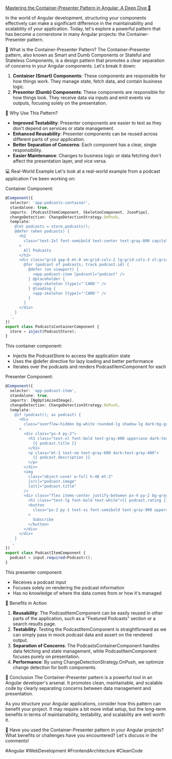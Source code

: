 [Mastering the Container-Presenter Pattern in Angular: A Deep Dive 🚀](https://www.linkedin.com/pulse/mastering-container-presenter-pattern-angular-jes%C3%BAs-bened%C3%A9-3g4wf/)

In the world of Angular development, structuring your components effectively can make a significant difference in the maintainability and scalability of your application. Today, let's explore a powerful pattern that has become a cornerstone in many Angular projects: the Container-Presenter pattern.

🧩 What is the Container-Presenter Pattern?
The Container-Presenter pattern, also known as Smart and Dumb Components or Stateful and Stateless Components, is a design pattern that promotes a clear separation of concerns in your Angular components. Let's break it down:

1. **Container (Smart) Components**: These components are responsible for how things work. They manage state, fetch data, and contain business logic.
2. **Presenter (Dumb) Components**: These components are responsible for how things look. They receive data via inputs and emit events via outputs, focusing solely on the presentation.

🌟 Why Use This Pattern?

- **Improved Testability**: Presenter components are easier to test as they don't depend on services or state management.
- **Enhanced Reusability**: Presenter components can be reused across different parts of your application.
- **Better Separation of Concerns**: Each component has a clear, single responsibility.
- **Easier Maintenance**: Changes to business logic or data fetching don't affect the presentation layer, and vice versa.

💻 Real-World Example
Let's look at a real-world example from a podcast application I've been working on:

Container Component:

```typescript
@Component({
  selector: 'app-podcasts-container',
  standalone: true,
  imports: [PodcastItemComponent, SkeletonComponent, JsonPipe],
  changeDetection: ChangeDetectionStrategy.OnPush,
  template: `
    @let podcasts = store.podcasts();
    @defer (when podcasts) {
      <h2
        class="text-2xl font-semibold text-center text-gray-800 capitalize lg:text-3xl dark:text-white"
      >
        All Podcasts
      </h2>
      <div class="grid gap-8 mt-8 sm:grid-cols-2 lg:grid-cols-3 xl:grid-cols-4">
        @for (podcast of podcasts; track podcast.id) {
          @defer (on viewport) {
            <app-podcast-item [podcast]="podcast" />
          } @placeholder {
            <app-skeleton [type]="'CARD'" />
          } @loading {
            <app-skeleton [type]="'CARD'" />
          }
        }
      </div>
    }
  `,
})
export class PodcastsContainerComponent {
  store = inject(PodcastStore);
}
```

This container component:

- Injects the PodcastStore to access the application state
- Uses the @defer directive for lazy loading and better performance
- Iterates over the podcasts and renders PodcastItemComponent for each

Presenter Component:

```typescript
@Component({
  selector: 'app-podcast-item',
  standalone: true,
  imports: [NgOptimizedImage],
  changeDetection: ChangeDetectionStrategy.OnPush,
  template: `
    @if (podcast(); as podcast) {
      <div
        class="overflow-hidden bg-white rounded-lg shadow-lg dark:bg-gray-800"
      >
        <div class="px-4 py-2">
          <h1 class="text-xl font-bold text-gray-800 uppercase dark:text-white">
            {{ podcast.title }}
          </h1>
          <p class="mt-1 text-sm text-gray-600 dark:text-gray-400">
            {{ podcast.description }}
          </p>
        </div>
        <img
          class="object-cover w-full h-48 mt-2"
          [src]="podcast.image"
          [alt]="podcast.title"
        />
        <div class="flex items-center justify-between px-4 py-2 bg-gray-900">
          <h1 class="text-lg font-bold text-white">{{ podcast.rating }}</h1>
          <button
            class="px-2 py-1 text-xs font-semibold text-gray-900 uppercase transition-colors duration-300 transform bg-white rounded hover:bg-gray-200 focus:bg-gray-400 focus:outline-none"
          >
            Subscribe
          </button>
        </div>
      </div>
    }
  `,
})
export class PodcastItemComponent {
  podcast = input.required<Podcast>();
}
```

This presenter component:

- Receives a podcast input
- Focuses solely on rendering the podcast information
- Has no knowledge of where the data comes from or how it's managed

🎯 Benefits in Action

1. **Reusability**: The PodcastItemComponent can be easily reused in other parts of the application, such as a "Featured Podcasts" section or a search results page.
2. **Testability**: Testing the PodcastItemComponent is straightforward as we can simply pass in mock podcast data and assert on the rendered output.
3. **Separation of Concerns**: The PodcastsContainerComponent handles data fetching and state management, while PodcastItemComponent focuses purely on presentation.
4. **Performance**: By using ChangeDetectionStrategy.OnPush, we optimize change detection for both components.

🚀 Conclusion
The Container-Presenter pattern is a powerful tool in an Angular developer's arsenal. It promotes clean, maintainable, and scalable code by clearly separating concerns between data management and presentation.

As you structure your Angular applications, consider how this pattern can benefit your project. It may require a bit more initial setup, but the long-term benefits in terms of maintainability, testability, and scalability are well worth it.

💬 Have you used the Container-Presenter pattern in your Angular projects? What benefits or challenges have you encountered? Let's discuss in the comments!

#Angular #WebDevelopment #FrontendArchitecture #CleanCode
